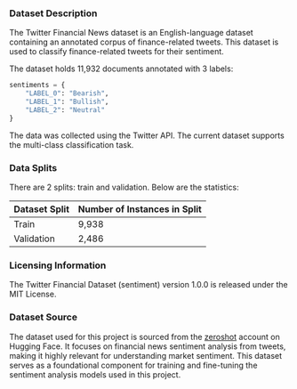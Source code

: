 ### Dataset Description

The Twitter Financial News dataset is an English-language dataset containing an annotated corpus of finance-related tweets. This dataset is used to classify finance-related tweets for their sentiment.

The dataset holds 11,932 documents annotated with 3 labels:

```python
sentiments = {
    "LABEL_0": "Bearish", 
    "LABEL_1": "Bullish", 
    "LABEL_2": "Neutral"
}  
```

The data was collected using the Twitter API. The current dataset supports the multi-class classification task.

### Data Splits
There are 2 splits: train and validation. Below are the statistics:

| Dataset Split | Number of Instances in Split                |
| ------------- | ------------------------------------------- |
| Train         | 9,938                                       |
| Validation    | 2,486                                       |

### Licensing Information
The Twitter Financial Dataset (sentiment) version 1.0.0 is released under the MIT License.

### Dataset Source
The dataset used for this project is sourced from the [zeroshot](https://huggingface.co/datasets/zeroshot/twitter-financial-news-sentiment) account on Hugging Face. It focuses on financial news sentiment analysis from tweets, making it highly relevant for understanding market sentiment. This dataset serves as a foundational component for training and fine-tuning the sentiment analysis models used in this project.
